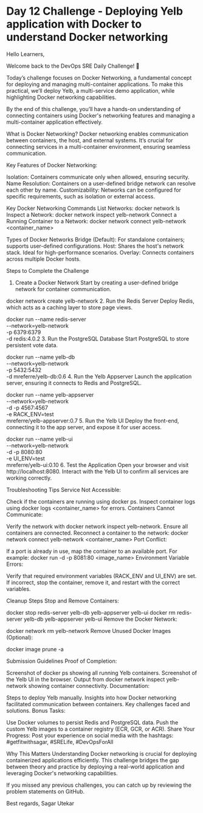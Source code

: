 # Day 12 Challenge - Deploying Yelb application with Docker to understand Docker networking

Hello Learners,



Welcome back to the DevOps SRE Daily Challenge! 🎉

Today’s challenge focuses on Docker Networking, a fundamental concept for deploying and managing multi-container applications. To make this practical, we’ll deploy Yelb, a multi-service demo application, while highlighting Docker networking capabilities.

By the end of this challenge, you’ll have a hands-on understanding of connecting containers using Docker's networking features and managing a multi-container application effectively.



What is Docker Networking?
Docker networking enables communication between containers, the host, and external systems. It’s crucial for connecting services in a multi-container environment, ensuring seamless communication.



Key Features of Docker Networking:

Isolation: Containers communicate only when allowed, ensuring security.
Name Resolution: Containers on a user-defined bridge network can resolve each other by name.
Customizability: Networks can be configured for specific requirements, such as isolation or external access.

Key Docker Networking Commands
List Networks:
docker network ls
Inspect a Network:
docker network inspect yelb-network
Connect a Running Container to a Network:
docker network connect yelb-network <container_name>

Types of Docker Networks
Bridge (Default): For standalone containers; supports user-defined configurations.
Host: Shares the host's network stack. Ideal for high-performance scenarios.
Overlay: Connects containers across multiple Docker hosts.

Steps to Complete the Challenge
1. Create a Docker Network
Start by creating a user-defined bridge network for container communication.

docker network create yelb-network
2. Run the Redis Server
Deploy Redis, which acts as a caching layer to store page views.


docker run --name redis-server \
  --network=yelb-network \
  -p 6379:6379 \
  -d redis:4.0.2
3. Run the PostgreSQL Database
Start PostgreSQL to store persistent vote data.


docker run --name yelb-db \
  --network=yelb-network \
  -p 5432:5432 \
  -d mreferre/yelb-db:0.6
4. Run the Yelb Appserver
Launch the application server, ensuring it connects to Redis and PostgreSQL.


docker run --name yelb-appserver \
  --network=yelb-network \
  -d -p 4567:4567 \
  -e RACK_ENV=test \
  mreferre/yelb-appserver:0.7
5. Run the Yelb UI
Deploy the front-end, connecting it to the app server, and expose it for user access.


docker run --name yelb-ui \
  --network=yelb-network \
  -d -p 8080:80 \
  -e UI_ENV=test \
  mreferre/yelb-ui:0.10
6. Test the Application
Open your browser and visit http://localhost:8080.
Interact with the Yelb UI to confirm all services are working correctly.

Troubleshooting Tips
Service Not Accessible:

Check if the containers are running using docker ps.
Inspect container logs using docker logs <container_name> for errors.
Containers Cannot Communicate:

Verify the network with docker network inspect yelb-network. Ensure all containers are connected.
Reconnect a container to the network:
docker network connect yelb-network <container_name>
Port Conflict:

If a port is already in use, map the container to an available port. For example:
docker run -d -p 8081:80 <image_name>
Environment Variable Errors:

Verify that required environment variables (RACK_ENV and UI_ENV) are set.
If incorrect, stop the container, remove it, and restart with the correct variables.

Cleanup Steps
Stop and Remove Containers:


docker stop redis-server yelb-db yelb-appserver yelb-ui
docker rm redis-server yelb-db yelb-appserver yelb-ui
Remove the Docker Network:


docker network rm yelb-network
Remove Unused Docker Images (Optional):


docker image prune -a
 
Submission Guidelines
Proof of Completion:

Screenshot of docker ps showing all running Yelb containers.
Screenshot of the Yelb UI in the browser.
Output from docker network inspect yelb-network showing container connectivity.
Documentation:

Steps to deploy Yelb manually.
Insights into how Docker networking facilitated communication between containers.
Key challenges faced and solutions.
Bonus Tasks:

Use Docker volumes to persist Redis and PostgreSQL data.
Push the custom Yelb images to a container registry (ECR, GCR, or ACR).
Share Your Progress:
Post your experience on social media with the hashtags: #getfitwithsagar, #SRELife, #DevOpsForAll

Why This Matters
Understanding Docker networking is crucial for deploying containerized applications efficiently. This challenge bridges the gap between theory and practice by deploying a real-world application and leveraging Docker's networking capabilities.



If you missed any previous challenges, you can catch up by reviewing the problem statements on GitHub.


Best regards,
Sagar Utekar
